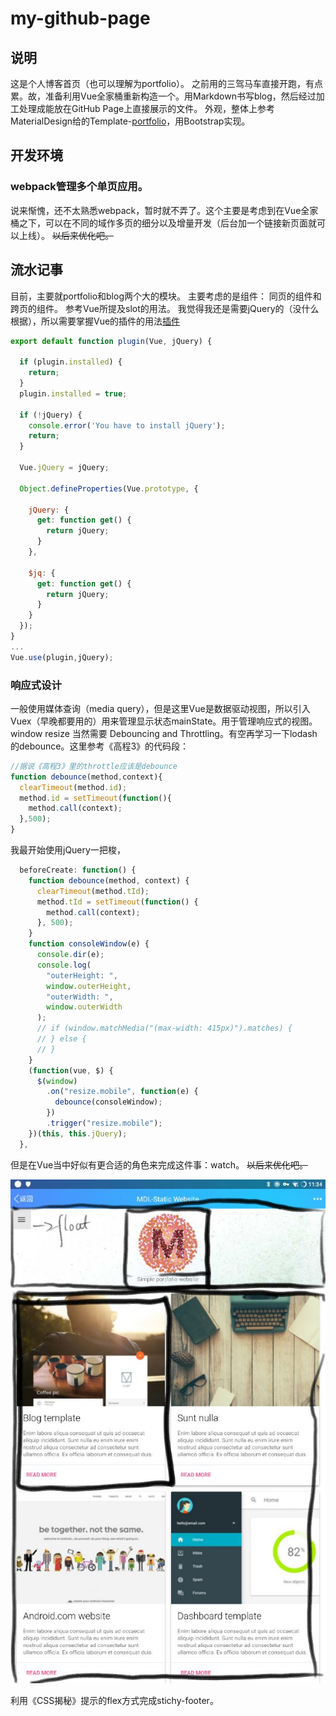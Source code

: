 # my-github-page

## 说明

  这是个人博客首页（也可以理解为portfolio）。
  之前用的三驾马车直接开跑，有点累。故，准备利用Vue全家桶重新构造一个。用Markdown书写blog，然后经过加工处理成能放在GitHub Page上直接展示的文件。
  外观，整体上参考MaterialDesign给的Template-[portfolio](https://getmdl.io/templates/portfolio/index.html)，用Bootstrap实现。

## 开发环境

### webpack管理多个单页应用。

说来惭愧，还不太熟悉webpack，暂时就不弄了。这个主要是考虑到在Vue全家桶之下，可以在不同的域作多页的细分以及增量开发（后台加一个链接新页面就可以上线）。 ~~以后来优化吧。~~

## 流水记事

 目前，主要就portfolio和blog两个大的模块。
 主要考虑的是组件： 同页的组件和跨页的组件。 参考Vue所提及slot的用法。
 我觉得我还是需要jQuery的（没什么根据），所以需要掌握Vue的插件的用法[插件](https://cn.vuejs.org/v2/guide/plugins.html?#%E4%BD%BF%E7%94%A8%E6%8F%92%E4%BB%B6)

```js
export default function plugin(Vue, jQuery) {

  if (plugin.installed) {
    return;
  }
  plugin.installed = true;

  if (!jQuery) {
    console.error('You have to install jQuery');
    return;
  }

  Vue.jQuery = jQuery;

  Object.defineProperties(Vue.prototype, {

    jQuery: {
      get: function get() {
        return jQuery;
      }
    },

    $jq: {
      get: function get() {
        return jQuery;
      }
    }
  });
}
...
Vue.use(plugin,jQuery);
```

### 响应式设计

一般使用媒体查询（media query），但是这里Vue是数据驱动视图，所以引入Vuex（早晚都要用的）用来管理显示状态mainState。用于管理响应式的视图。window resize 当然需要 Debouncing and Throttling。有空再学习一下lodash的debounce。这里参考《高程3》的代码段：

```js
//据说《高程3》里的throttle应该是debounce
function debounce(method,context){
  clearTimeout(method.id);
  method.id = setTimeout(function(){
    method.call(context);
  },500);
}
```

我最开始使用jQuery一把梭，

```js
  beforeCreate: function() {
    function debounce(method, context) {
      clearTimeout(method.tId);
      method.tId = setTimeout(function() {
        method.call(context);
      }, 500);
    }
    function consoleWindow(e) {
      console.dir(e);
      console.log(
        "outerHeight: ",
        window.outerHeight,
        "outerWidth: ",
        window.outerWidth
      );
      // if (window.matchMedia("(max-width: 415px)").matches) {
      // } else {
      // }
    }
    (function(vue, $) {
      $(window)
        .on("resize.mobile", function(e) {
          debounce(consoleWindow);
        })
        .trigger("resize.mobile");
    })(this, this.jQuery);
  },
```

但是在Vue当中好似有更合适的角色来完成这件事：watch。
~~以后来优化吧。~~

![布局](./read-me/layout.jpg)

利用《CSS揭秘》提示的flex方式完成stichy-footer。
